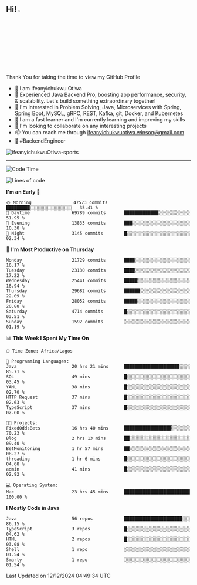 <!-- BLOG-POST-LIST:START --><!-- BLOG-POST-LIST:END -->

## Hi! <img src="https://media.giphy.com/media/hvRJCLFzcasrR4ia7z/giphy.gif" width="4%"> 

Thank You for taking the time to view my GitHub Profile

- 👋 I am Ifeanyichukwu Otiwa
- 🚀 Experienced Java Backend Pro, boosting app performance, security, & scalability. Let's build something extraordinary together!
- 👀 I'm interested in Problem Solving, Java, Microservices with Spring, Spring Boot, MySQL, gRPC, REST, Kafka, git, Docker, and Kubernetes
- 🌱 I am a fast learner and I'm currently learning and improving my skills
- 💞️ I'm looking to collaborate on any interesting projects
- 📫 You can reach me through ifeanyichukwuotiwa.winson@gmail.com
- 🚀 #BackendEngineer

<p align="left" marginTop="10px"> <img src="https://komarev.com/ghpvc/?username=ifeanyichukwuOtiwa-sports&label=Profile%20views&color=0e75b6&style=for-the-badge" alt="ifeanyichukwuOtiwa-sports" /> </p>

***

<!--START_SECTION:waka-->
![Code Time](http://img.shields.io/badge/Code%20Time-3%2C214%20hrs%2041%20mins-blue)

![Lines of code](https://img.shields.io/badge/From%20Hello%20World%20I%27ve%20Written-33.4%20million%20lines%20of%20code-blue)

**I'm an Early 🐤** 

```text
🌞 Morning                47573 commits       █████████░░░░░░░░░░░░░░░░   35.41 % 
🌆 Daytime                69789 commits       █████████████░░░░░░░░░░░░   51.95 % 
🌃 Evening                13833 commits       ███░░░░░░░░░░░░░░░░░░░░░░   10.30 % 
🌙 Night                  3145 commits        █░░░░░░░░░░░░░░░░░░░░░░░░   02.34 % 
```
📅 **I'm Most Productive on Thursday** 

```text
Monday                   21729 commits       ████░░░░░░░░░░░░░░░░░░░░░   16.17 % 
Tuesday                  23130 commits       ████░░░░░░░░░░░░░░░░░░░░░   17.22 % 
Wednesday                25441 commits       █████░░░░░░░░░░░░░░░░░░░░   18.94 % 
Thursday                 29682 commits       ██████░░░░░░░░░░░░░░░░░░░   22.09 % 
Friday                   28052 commits       █████░░░░░░░░░░░░░░░░░░░░   20.88 % 
Saturday                 4714 commits        █░░░░░░░░░░░░░░░░░░░░░░░░   03.51 % 
Sunday                   1592 commits        ░░░░░░░░░░░░░░░░░░░░░░░░░   01.19 % 
```


📊 **This Week I Spent My Time On** 

```text
🕑︎ Time Zone: Africa/Lagos

💬 Programming Languages: 
Java                     20 hrs 21 mins      █████████████████████░░░░   85.71 % 
SQL                      49 mins             █░░░░░░░░░░░░░░░░░░░░░░░░   03.45 % 
YAML                     38 mins             █░░░░░░░░░░░░░░░░░░░░░░░░   02.70 % 
HTTP Request             37 mins             █░░░░░░░░░░░░░░░░░░░░░░░░   02.63 % 
TypeScript               37 mins             █░░░░░░░░░░░░░░░░░░░░░░░░   02.60 % 

🐱‍💻 Projects: 
FixedOddsBets            16 hrs 40 mins      ██████████████████░░░░░░░   70.23 % 
Blog                     2 hrs 13 mins       ██░░░░░░░░░░░░░░░░░░░░░░░   09.40 % 
BetMonitoring            1 hr 57 mins        ██░░░░░░░░░░░░░░░░░░░░░░░   08.27 % 
threading                1 hr 6 mins         █░░░░░░░░░░░░░░░░░░░░░░░░   04.68 % 
admin                    41 mins             █░░░░░░░░░░░░░░░░░░░░░░░░   02.92 % 

💻 Operating System: 
Mac                      23 hrs 45 mins      █████████████████████████   100.00 % 
```

**I Mostly Code in Java** 

```text
Java                     56 repos            ██████████████████████░░░   86.15 % 
TypeScript               3 repos             █░░░░░░░░░░░░░░░░░░░░░░░░   04.62 % 
HTML                     2 repos             █░░░░░░░░░░░░░░░░░░░░░░░░   03.08 % 
Shell                    1 repo              ░░░░░░░░░░░░░░░░░░░░░░░░░   01.54 % 
Smarty                   1 repo              ░░░░░░░░░░░░░░░░░░░░░░░░░   01.54 % 
```




 Last Updated on 12/12/2024 04:49:34 UTC
<!--END_SECTION:waka-->

<!--
<p align="center">
![trophy](https://github-profile-trophy.vercel.app/?username=ifeanyichukwuOtiwa-sports&theme=onedark) (https://github.com/ryo-ma/github-profile-trophy)
</p>
-->

<!---
ifeanyi-otiwa/ifeanyi-otiwa is a ✨ special ✨ repository because its `README.md` (this file) appears on your GitHub profile.
You can click the Preview link to take a look at your changes.
--->
